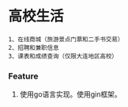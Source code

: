 # 高校生活

```
1、在线商城（旅游景点门票和二手书交易）
2、招聘和兼职信息
3、课表和成绩查询（仅限大连地区高校）
```

### Feature

1. 使用go语言实现。使用gin框架。
